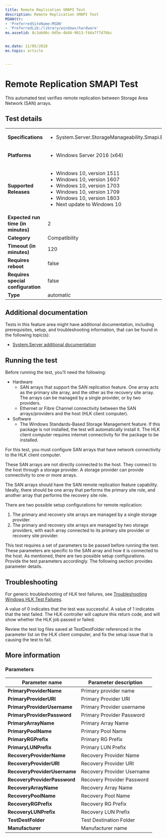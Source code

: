 ```yaml
---
title: Remote Replication SMAPI Test
description: Remote Replication SMAPI Test
MSHAttr:
- 'PreferredSiteName:MSDN'
- 'PreferredLib:/library/windows/hardware'
ms.assetid: 8c3ab06c-0d5e-4b84-9013-f4da7f7d7bbc


ms.date: 11/05/2018
ms.topic: article


---
```


# <span id="p_hlk_test.9090e2e9-5f60-48ca-a2a3-77a4f2ffcb7c"></span>Remote Replication SMAPI Test


This automated test verifies remote replication between Storage Area Network (SAN) arrays.

## Test details

|||
|---|---|
| **Specifications**  | <ul><li>System.Server.StorageManageability.Smapi.BlockStorage.RemoteReplication.BasicFunction</li></ul> |  
| **Platforms**   | <ul><li>Windows Server 2016 (x64)</li></ul> |
| **Supported Releases** | <ul><li>Windows 10, version 1511</li><li>Windows 10, version 1607</li><li>Windows 10, version 1703</li><li>Windows 10, version 1709</li><li>Windows 10, version 1803</li><li>Next update to Windows 10</li></ul> |
|**Expected run time (in minutes)**| 2 |
|**Category**| Compatibility |
|**Timeout (in minutes)**| 120 |
|**Requires reboot**| false |
|**Requires special configuration**| false |
|**Type**| automatic |



## <span id="Additional_documentation"></span><span id="additional_documentation"></span><span id="ADDITIONAL_DOCUMENTATION"></span>Additional documentation


Tests in this feature area might have additional documentation, including prerequisites, setup, and troubleshooting information, that can be found in the following topic(s):

-   [System.Server additional documentation](system-server-additional-documentation.md)

## <span id="Running_the_test"></span><span id="running_the_test"></span><span id="RUNNING_THE_TEST"></span>Running the test


Before running the test, you'll need the following:

-   Hardware
    -   SAN arrays that support the SAN replication feature. One array acts as the primary site array, and the other as the recovery site array. The arrays can be managed by a single provider, or by two providers.
    -   Ethernet or Fibre Channel connectivity between the SAN arrays/providers and the host (HLK client computer).
-   Software
    -   The Windows Standards-Based Storage Management feature. If this package is not installed, the test will automatically install it. The HLK client computer requires internet connectivity for the package to be installed.

For this test, you must configure SAN arrays that have network connectivity to the HLK client computer.

These SAN arrays are not directly connected to the host. They connect to the host through a storage provider. A storage provider can provide connectivity to one or more arrays.

The SAN arrays should have the SAN remote replication feature capability. Ideally, there should be one array that performs the primary site role, and another array that performs the recovery site role.

There are two possible setup configurations for remote replication:

1.  The primary and recovery site arrays are managed by a single storage provider.
2.  The primary and recovery site arrays are managed by two storage providers, with each array connected to its primary site provider or recovery site provider.

This test requires a set of parameters to be passed before running the test. These parameters are specific to the SAN array and how it is connected to the host. As mentioned, there are two possible setup configurations. Provide the test parameters accordingly. The following section provides parameter details.

## <span id="Troubleshooting"></span><span id="troubleshooting"></span><span id="TROUBLESHOOTING"></span>Troubleshooting


For generic troubleshooting of HLK test failures, see [Troubleshooting Windows HLK Test Failures](../user/troubleshooting-windows-hlk-test-failures.md).

A value of 0 indicates that the test was successful. A value of 1 indicates that the test failed. The HLK controller will capture this return code, and will show whether the HLK job passed or failed.

Review the test log files saved at TestDestFolder referenced in the parameter list on the HLK client computer, and fix the setup issue that is causing the test to fail.

## <span id="More_information"></span><span id="more_information"></span><span id="MORE_INFORMATION"></span>More information


### <span id="Parameters"></span><span id="parameters"></span><span id="PARAMETERS"></span>Parameters

| Parameter name               | Parameter description      |
|------------------------------|----------------------------|
| **PrimaryProviderName**      | Primary provider name      |
| **PrimaryProviderURI**       | Primary Provider URI       |
| **PrimaryProviderUsername**  | Primary Provider username  |
| **PrimaryProviderPassword**  | Primary Provider Password  |
| **PrimaryArrayName**         | Primary Array Name         |
| **PrimaryPoolName**          | Primary Pool Name          |
| **PrimaryRGPrefix**          | Primary RG Prefix          |
| **PrimaryLUNPrefix**         | Primary LUN Prefix         |
| **RecoveryProviderName**     | Recovery Provider Name     |
| **RecoveryProviderURI**      | Recovery Provider URI      |
| **RecoveryProviderUsername** | Recovery Provider Username |
| **RecoveryProviderPassword** | Recovery Provider Password |
| **RecoveryArrayName**        | Recovery Array Name        |
| **RecoveryPoolName**         | Recovery Pool Name         |
| **RecoveryRGPrefix**         | Recovery RG Prefix         |
| **RecoveryLUNPrefix**        | Recovery LUN Prefix        |
| **TestDestFolder**           | Test Destination Folder    |
| **Manufacturer**             | Manufacturer name          |












